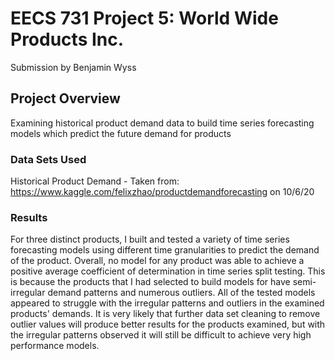 # EECS 731 Project 5: World Wide Products Inc.
Submission by Benjamin Wyss

## Project Overview

Examining historical product demand data to build time series forecasting models which predict the future demand for products

### Data Sets Used

Historical Product Demand - Taken from: https://www.kaggle.com/felixzhao/productdemandforecasting on 10/6/20

### Results

For three distinct products, I built and tested a variety of time series forecasting models using different time granularities to predict the demand of the product. Overall, no model for any product was able to achieve a positive average coefficient of determination in time series split testing. This is because the products that I had selected to build models for have semi-irregular demand patterns and numerous outliers. All of the tested models appeared to struggle with the irregular patterns and outliers in the examined products' demands. It is very likely that further data set cleaning to remove outlier values will produce better results for the products examined, but with the irregular patterns observed it will still be difficult to achieve very high performance models.
